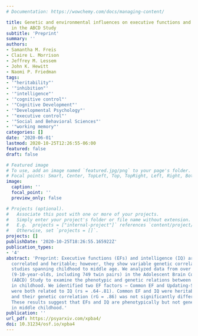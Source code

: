 ```yaml
---
# Documentation: https://wowchemy.com/docs/managing-content/

title: Genetic and environmental influences on executive functions and intelligence
  in the ABCD Study
subtitle: 'Preprint'
summary: ''
authors:
- Samantha M. Freis
- Claire L. Morrison
- Jeffrey M. Lessem
- John K. Hewitt
- Naomi P. Friedman
tags:
- '"heritability"'
- '"inhibition"'
- '"intelligence"'
- '"cognitive control"'
- '"Cognitive Development"'
- '"Developmental Psychology"'
- '"executive control"'
- '"Social and Behavioral Sciences"'
- '"working memory"'
categories: []
date: '2020-06-01'
lastmod: 2020-10-25T12:26:55-06:00
featured: false
draft: false

# Featured image
# To use, add an image named `featured.jpg/png` to your page's folder.
# Focal points: Smart, Center, TopLeft, Top, TopRight, Left, Right, BottomLeft, Bottom, BottomRight.
image:
  caption: ''
  focal_point: ''
  preview_only: false

# Projects (optional).
#   Associate this post with one or more of your projects.
#   Simply enter your project's folder or file name without extension.
#   E.g. `projects = ["internal-project"]` references `content/project/deep-learning/index.md`.
#   Otherwise, set `projects = []`.
projects: []
publishDate: '2020-10-25T18:26:55.165922Z'
publication_types:
- '4'
abstract: 'Preprint: Executive functions (EFs) and intelligence (IQ) are phenotypically
  correlated and heritable; however, they show variable genetic correlations in twin
  studies spanning childhood to middle age. We analyzed data from over 11,000 children
  (9-10-year-olds, including 749 twin pairs) in the Adolescent Brain Cognitive Development
  (ABCD) Study to examine the phenotypic and genetic relations between EFs and IQ
  in childhood. We identified two EF factors – Common EF and Updating-Specific, which
  were both related to IQ (rs = .64-.81). Common EF and IQ were heritable (53-67%),
  and their genetic correlation (rG = .86) was not significantly different than 1.
  These results suggest that EFs and IQ are phenotypically but not genetically separable
  in middle childhood.'
publication: ''
url_pdf: https://psyarxiv.com/xpba4/
doi: 10.31234/osf.io/xpba4
---
```

